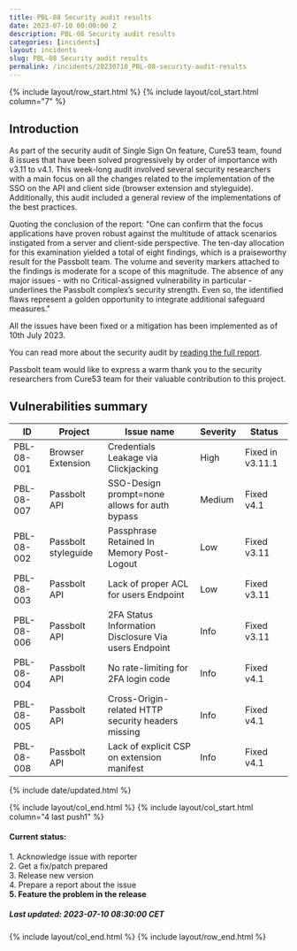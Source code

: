 ```yaml
---
title: PBL-08 Security audit results
date: 2023-07-10 00:00:00 Z
description: PBL-08 Security audit results
categories: [incidents]
layout: incidents
slug: PBL-08 Security audit results
permalink: /incidents/20230710_PBL-08-security-audit-results
---
```


{% include layout/row_start.html %}
{% include layout/col_start.html column="7" %}

## Introduction

As part of the security audit of Single Sign On feature, Cure53 team, found 8 issues that have been solved progressively
by order of importance with v3.11 to v4.1. This week-long audit involved several security researchers with a main focus on 
all the changes related to the implementation of the SSO on the API and client side (browser extension and styleguide). 
Additionally, this audit included a general review of the implementations of the best practices.

Quoting the conclusion of the report: 
"One can confirm that the focus applications have proven robust against the multitude of attack scenarios 
instigated from a server and client-side perspective. The ten-day allocation for this examination yielded a 
total of eight findings, which is a praiseworthy result for the Passbolt team. The volume and severity markers 
attached to the findings is moderate for a scope of this magnitude. The absence of any major issues - with no 
Critical-assigned vulnerability in particular - underlines the Passbolt complex’s security strength. Even so, 
the identified flaws represent a golden opportunity to integrate additional safeguard measures."

All the issues have been fixed or a mitigation has been implemented as of 10th July 2023.

You can read more about the security audit by [reading the full report](/assets/files/PBL-08-report.pdf).

Passbolt team would like to express a warm thank you to the security researchers from Cure53 team for their 
valuable contribution to this project.

## Vulnerabilities summary 

<table class="table-parameters">
  <thead>
    <tr>
      <th>ID</th>
      <th>Project</th>
      <th>Issue name</th>
      <th>Severity</th>
      <th>Status</th>
    </tr>
  </thead>
  <tbody>
    <tr>
      <td>PBL-08-001</td>
      <td>Browser Extension</td>
      <td>Credentials Leakage via Clickjacking</td>
      <td>High</td>
      <td>Fixed in v3.11.1</td>
    </tr>
    <tr>
      <td>PBL-08-007</td>
      <td>Passbolt API</td>
      <td>SSO-Design prompt=none allows for auth bypass</td>
      <td>Medium</td>
      <td>Fixed v4.1</td>
    </tr>
    <tr>
      <td>PBL-08-002</td>
      <td>Passbolt styleguide</td>
      <td>Passphrase Retained In Memory Post-Logout</td>
      <td>Low</td>
      <td>Fixed v3.11</td>
    </tr>
    <tr>
      <td>PBL-08-003</td>
      <td>Passbolt API</td>
      <td>Lack of proper ACL for users Endpoint</td>
      <td>Low</td>
      <td>Fixed v3.11</td>
    </tr>
    <tr>
      <td>PBL-08-006</td>
      <td>Passbolt API</td>
      <td>2FA Status Information Disclosure Via users Endpoint</td>
      <td>Info</td>
      <td>Fixed v3.11</td>
    </tr>
    <tr>
      <td>PBL-08-004</td>
      <td>Passbolt API</td>
      <td>No rate-limiting for 2FA login code</td>
      <td>Info</td>
      <td>Fixed v4.1</td>
    </tr>
    <tr>
      <td>PBL-08-005</td>
      <td>Passbolt API</td>
      <td>Cross-Origin-related HTTP security headers missing</td>
      <td>Info</td>
      <td>Fixed v4.1</td>
    </tr>
    <tr>
      <td>PBL-08-008</td>
      <td>Passbolt API</td>
      <td>Lack of explicit CSP on extension manifest</td>
      <td>Info</td>
      <td>Fixed v4.1</td>
    </tr>
  </tbody>
</table>

{% include date/updated.html %}

{% include layout/col_end.html %}
{% include layout/col_start.html column="4 last push1" %}
<div class="tldr message success">
    <h4>Current status:</h4>
    1. Acknowledge issue with reporter<br/>
    2. Get a fix/patch prepared<br/>
    3. Release new version<br/>
    4. Prepare a report about the issue<br/>
    <strong>5. Feature the problem in the release</strong>
    <h5>Last updated: 2023-07-10 08:30:00 CET</h5>
</div>
{% include layout/col_end.html %}
{% include layout/row_end.html %}
